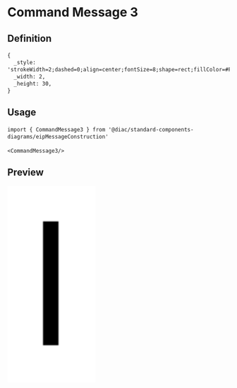 # Command Message 3

## Definition

```
{
  _style: 'strokeWidth=2;dashed=0;align=center;fontSize=8;shape=rect;fillColor=#FF8080;fontStyle=1;whiteSpace=wrap;html=1;',
  _width: 2,
  _height: 30,
}
```

## Usage

```
import { CommandMessage3 } from '@diac/standard-components-diagrams/eipMessageConstruction'

<CommandMessage3/>
```

## Preview

<img src="./command-message-3.png" width="200"/>

